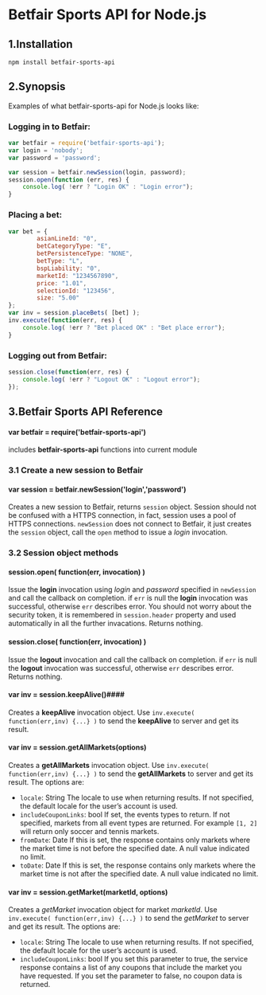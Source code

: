 # Betfair Sports API for Node.js

## 1.Installation ##

    npm install betfair-sports-api

## 2.Synopsis ##

Examples of what betfair-sports-api for Node.js looks like:

### Logging in to Betfair: ###
    
```JavaScript
var betfair = require('betfair-sports-api');
var login = 'nobody';
var password = 'password';

var session = betfair.newSession(login, password);
session.open(function (err, res) {
    console.log( !err ? "Login OK" : "Login error"); 
}
```

### Placing a bet: ###

```JavaScript
var bet = { 
        asianLineId: "0",
        betCategoryType: "E",
        betPersistenceType: "NONE",
        betType: "L",
        bspLiability: "0",
        marketId: "1234567890",
        price: "1.01",
        selectionId: "123456",
        size: "5.00"
};
var inv = session.placeBets( [bet] );
inv.execute(function(err, res) {
    console.log( !err ? "Bet placed OK" : "Bet place error"); 
}
```

### Logging out from Betfair: ###

```JavaScript
session.close(function(err, res) {
    console.log( !err ? "Logout OK" : "Logout error"); 
});
```

## 3.Betfair Sports API Reference ##

#### var betfair = require('betfair-sports-api') ####

includes **betfair-sports-api** functions into current module

### 3.1 Create a new session to Betfair ###

#### var session = betfair.newSession('login','password') ####
Creates a new session to Betfair, returns `session` object. Session should not be confused with 
a HTTPS connection, in fact, session uses a pool of HTTPS connections. `newSession` does not connect to Betfair, 
it just creates the `session` object, call the `open` method to issue a *login* invocation.

### 3.2 Session object methods ###

#### session.open( function(err, invocation) ) ####
Issue the **login** invocation using *login* and *password* specified in `newSession` and 
call the callback on completion. if `err` is null the **login** invocation was successful, otherwise `err` 
describes error. You should not worry about the security token, it is remembered in `session.header` 
property and used automatically in all the further invacations. Returns nothing.

#### session.close( function(err, invocation) ) ####
Issue the **logout** invocation and call the callback on completion. 
if `err` is null the **logout** invocation was successful, otherwise `err` 
describes error. Returns nothing.

#### var inv = session.keepAlive()####
Creates a **keepAlive** invocation object. Use `inv.execute( function(err,inv) {...} )` 
to send the **keepAlive** to server and get its result.

#### var inv = session.getAllMarkets(options) ####
Creates a **getAllMarkets** invocation object. Use `inv.execute( function(err,inv) {...} )` 
to send the **getAllMarkets** to server and get its result. The options are:<BR>
- `locale`: String
    The locale to use when returning results. If not specified, the default 
    locale for the user’s account is used.
- `includeCouponLinks`: bool
    If set, the events types to return. If not specified, markets from all event types are returned.
    For example `[1, 2]` will return only soccer and tennis markets.
- `fromDate`: Date
    If this is set, the response contains only markets where the market time is not before 
    the specified date. A null value indicated no limit.
- `toDate`: Date
   If this is set, the response contains only markets where the market time is not after 
   the specified date. A null value indicated no limit. 

#### var inv = session.getMarket(marketId, options) ####
Creates a *getMarket* invocation object for market *marketId*. Use `inv.execute( function(err,inv) {...} )` 
to send the *getMarket* to server and get its result. The options are:<BR>
- `locale`: String
    The locale to use when returning results. If not specified, the default 
    locale for the user’s account is used.
- `includeCouponLinks`: bool
    If you set this parameter to true, the service response contains a list of any 
    coupons that include the market you have requested. If you set the parameter 
    to false, no coupon data is returned.
